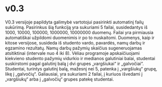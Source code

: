 # v0.3

V0.3 versijoje papildyta galimybė vartotojui pasirinkti automatinį failų sukūrimą. Pasirinkus šią funkciją yra sukuriami 5 failai, susidedantys iš 1000, 10000, 100000, 1000000, 10000000 duomenų. Failai yra pirmiausia automatiškai užpildomi duomenimis ir po to nuskaitomi. Duomenys, kaip ir kitose versijose, susideda iš studento vardo, pavardės, namų darbų ir egzamino rezultatų. Namų darbų pažymių skaičius sugeneruojamas atsitiktinai (intervale nuo 4 iki 8). Vėliau programoje apskaičiuojami kiekvieno studento pažymių vidurkio ir medianos galutiniai balai, studentai suskirstomi pagal galutinį balą į dvi grupes „vargšiukai“ ir „galvočiai“. Studentai, turintys galutinį balą, mažesnį nei 5, patenka į „vargšiukų“ grupę, likę į „galvočių“. Galiausiai, yra sukuriami 2 failai, į kuriuos išvedami į „vargšiukų“ arba į „galvočių“ grupes patekę studentai.
